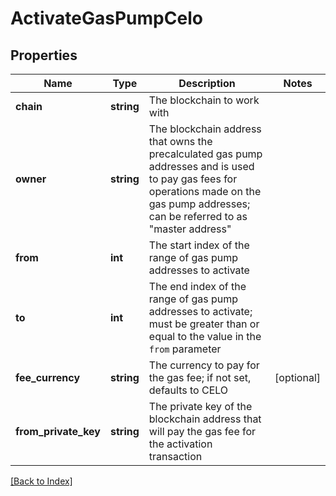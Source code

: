 # ActivateGasPumpCelo

## Properties

Name | Type | Description | Notes
------------ | ------------- | ------------- | -------------
**chain** | **string** | The blockchain to work with |
**owner** | **string** | The blockchain address that owns the precalculated gas pump addresses and is used to pay gas fees for operations made on the gas pump addresses; can be referred to as "master address" |
**from** | **int** | The start index of the range of gas pump addresses to activate |
**to** | **int** | The end index of the range of gas pump addresses to activate; must be greater than or equal to the value in the <code>from</code> parameter |
**fee_currency** | **string** | The currency to pay for the gas fee; if not set, defaults to CELO | [optional]
**from_private_key** | **string** | The private key of the blockchain address that will pay the gas fee for the activation transaction |

[[Back to Index]](../index.md)
